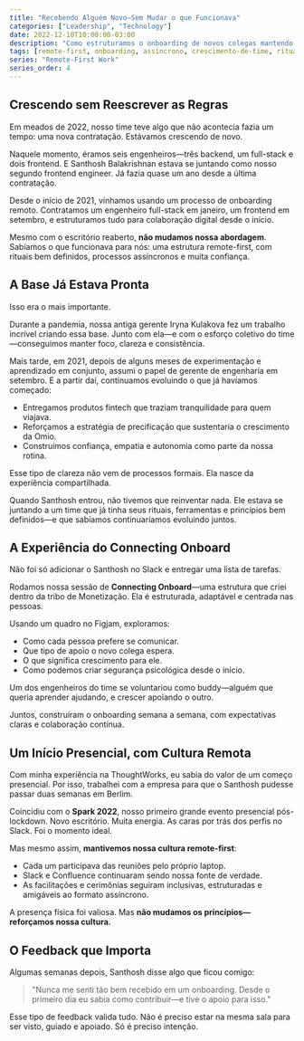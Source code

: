 ```yaml
---
title: "Recebendo Alguém Novo—Sem Mudar o que Funcionava"
categories: ["Leadership", "Technology"]
date: 2022-12-10T10:00:00-03:00
description: "Como estruturamos o onboarding de novos colegas mantendo nossa cultura remote-first, com rituais claros e experiências conectadas que funcionam tanto presencial quanto digitalmente."
tags: [remote-first, onboarding, assíncrono, crescimento-de-time, rituais]
series: "Remote-First Work"
series_order: 4
---
```


## Crescendo sem Reescrever as Regras

Em meados de 2022, nosso time teve algo que não acontecia fazia um tempo: uma nova contratação. Estávamos crescendo de novo.

Naquele momento, éramos seis engenheiros—três backend, um full-stack e dois frontend. E Santhosh Balakrishnan estava se juntando como nosso segundo frontend engineer. Já fazia quase um ano desde a última contratação.

Desde o início de 2021, vínhamos usando um processo de onboarding remoto. Contratamos um engenheiro full-stack em janeiro, um frontend em setembro, e estruturamos tudo para colaboração digital desde o início.

Mesmo com o escritório reaberto, **não mudamos nossa abordagem**. Sabíamos o que funcionava para nós: uma estrutura remote-first, com rituais bem definidos, processos assíncronos e muita confiança.

## A Base Já Estava Pronta

Isso era o mais importante.

Durante a pandemia, nossa antiga gerente Iryna Kulakova fez um trabalho incrível criando essa base. Junto com ela—e com o esforço coletivo do time—conseguimos manter foco, clareza e consistência.

Mais tarde, em 2021, depois de alguns meses de experimentação e aprendizado em conjunto, assumi o papel de gerente de engenharia em setembro. E a partir daí, continuamos evoluindo o que já havíamos começado:

- Entregamos produtos fintech que traziam tranquilidade para quem viajava.
- Reforçamos a estratégia de precificação que sustentaria o crescimento da Omio.
- Construímos confiança, empatia e autonomia como parte da nossa rotina.

Esse tipo de clareza não vem de processos formais. Ela nasce da experiência compartilhada.

Quando Santhosh entrou, não tivemos que reinventar nada. Ele estava se juntando a um time que já tinha seus rituais, ferramentas e princípios bem definidos—e que sabíamos continuaríamos evoluindo juntos.

## A Experiência do Connecting Onboard

Não foi só adicionar o Santhosh no Slack e entregar uma lista de tarefas.

Rodamos nossa sessão de **Connecting Onboard**—uma estrutura que criei dentro da tribo de Monetização. Ela é estruturada, adaptável e centrada nas pessoas.

Usando um quadro no Figjam, exploramos:

- Como cada pessoa prefere se comunicar.
- Que tipo de apoio o novo colega espera.
- O que significa crescimento para ele.
- Como podemos criar segurança psicológica desde o início.

Um dos engenheiros do time se voluntariou como buddy—alguém que queria aprender ajudando, e crescer apoiando o outro.

Juntos, construíram o onboarding semana a semana, com expectativas claras e colaboração contínua.

## Um Início Presencial, com Cultura Remota

Com minha experiência na ThoughtWorks, eu sabia do valor de um começo presencial. Por isso, trabalhei com a empresa para que o Santhosh pudesse passar duas semanas em Berlim.

Coincidiu com o **Spark 2022**, nosso primeiro grande evento presencial pós-lockdown. Novo escritório. Muita energia. As caras por trás dos perfis no Slack. Foi o momento ideal.

Mas mesmo assim, **mantivemos nossa cultura remote-first**:

- Cada um participava das reuniões pelo próprio laptop.
- Slack e Confluence continuaram sendo nossa fonte de verdade.
- As facilitações e cerimônias seguiram inclusivas, estruturadas e amigáveis ao formato assíncrono.

A presença física foi valiosa. Mas **não mudamos os princípios—reforçamos nossa cultura.**

## O Feedback que Importa

Algumas semanas depois, Santhosh disse algo que ficou comigo:

> "Nunca me senti tão bem recebido em um onboarding. Desde o primeiro dia eu sabia como contribuir—e tive o apoio para isso."

Esse tipo de feedback valida tudo.
Não é preciso estar na mesma sala para ser visto, guiado e apoiado.
Só é preciso intenção.
